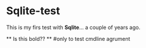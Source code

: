 # Sqlite-test
This is my firs test with **Sqlite**... a couple of years ago.

** Is this bold?? **
#only to test cmdline agrument
